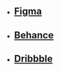 <ul>
  <li>
    <h2>
      <a href="https://www.figma.com/file/TzXlLuWv4MRz90ECBOwTUy/roksi?type=design&node-id=240%3A559&mode=design&t=5VmQNwLRO1htRBfi-1">Figma</a>    
    </h2>
  </li>
  <li>
    <h2>
      <a href="https://www.figma.com/file/TzXlLuWv4MRz90ECBOwTUy/roksi?type=design&node-id=240%3A559&mode=design&t=5VmQNwLRO1htRBfi-1">Behance</a>    
    </h2>
  <li>
    <h2>
      <a href="https://www.figma.com/file/TzXlLuWv4MRz90ECBOwTUy/roksi?type=design&node-id=240%3A559&mode=design&t=5VmQNwLRO1htRBfi-1">Dribbble</a>    
    </h2>
  </li>
</ul>

